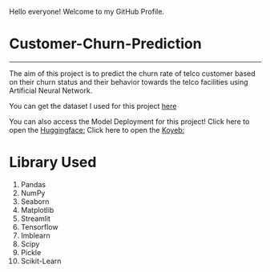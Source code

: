 Hello everyone! Welcome to my GitHub Profile.

# Customer-Churn-Prediction
---

The aim of this project is to predict the churn rate of telco customer based on their churn status and their behavior towards the telco facilities using Artificial Neural Network.

You can get the dataset I used for this project [here](https://www.kaggle.com/datasets/blastchar/telco-customer-churn)

You can also access the Model Deployment for this project!
Click here to open the [Huggingface:](https://huggingface.co/spaces/jovancast/Churn_Prediction)
Click here to open the [Koyeb:](https://churn-jovancast.koyeb.app/)

# Library Used
1. Pandas
2. NumPy
3. Seaborn
4. Matplotlib
5. Streamlit
6. Tensorflow
7. Imblearn
8. Scipy
9. Pickle
10. Scikit-Learn